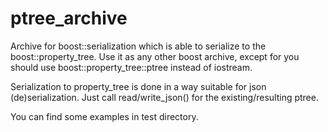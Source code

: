 # ptree_archive
Archive for boost::serialization which is able to serialize to the
boost::property_tree. Use it as any other boost archive, except for you
should use boost::property_tree::ptree instead of iostream.

Serialization to property_tree is done in a way suitable for json
(de)serialization. Just call read/write_json() for the existing/resulting
ptree.

You can find some examples in test directory.
